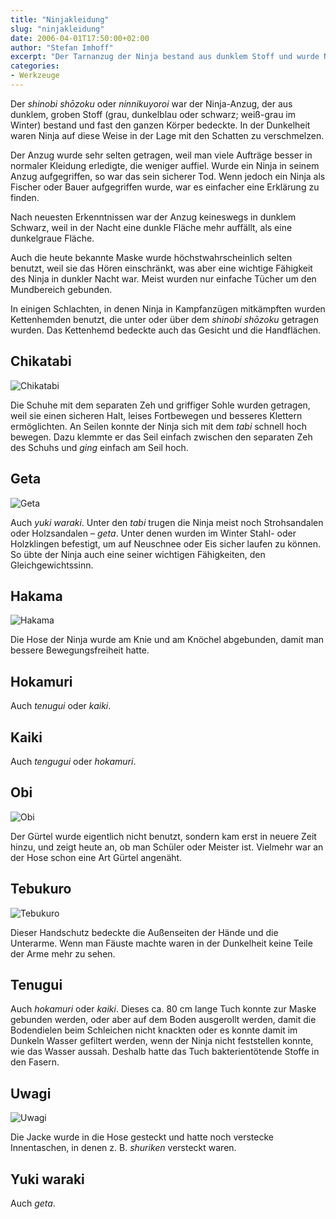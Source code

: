 ```yaml
---
title: "Ninjakleidung"
slug: "ninjakleidung"
date: 2006-04-01T17:50:00+02:00
author: "Stefan Imhoff"
excerpt: "Der Tarnanzug der Ninja bestand aus dunklem Stoff und wurde Nachts zur Tarnung eingesetzt, im Winter bestand er aus grau-weißem Stoff. Alle Bestandteile hatten eine spezielle Funktion und waren für den Einsatz von großer Bedeutung."
categories:
- Werkzeuge
---
```


Der *shinobi shōzoku* oder *ninnikuyoroi* war der Ninja-Anzug, der aus dunklem, groben Stoff (grau, dunkelblau oder schwarz; weiß-grau im Winter) bestand und fast den ganzen Körper bedeckte. In der Dunkelheit waren Ninja auf diese Weise in der Lage mit den Schatten zu verschmelzen.

Der Anzug wurde sehr selten getragen, weil man viele Aufträge besser in normaler Kleidung erledigte, die weniger auffiel. Wurde ein Ninja in seinem Anzug aufgegriffen, so war das sein sicherer Tod. Wenn jedoch ein Ninja als Fischer oder Bauer aufgegriffen wurde, war es einfacher eine Erklärung zu finden.

Nach neuesten Erkenntnissen war der Anzug keineswegs in dunklem Schwarz, weil in der Nacht eine dunkle Fläche mehr auffällt, als eine dunkelgraue Fläche.

Auch die heute bekannte Maske wurde höchstwahrscheinlich selten benutzt, weil sie das Hören einschränkt, was aber eine wichtige Fähigkeit des Ninja in dunkler Nacht war. Meist wurden nur einfache Tücher um den Mundbereich gebunden.

In einigen Schlachten, in denen Ninja in Kampfanzügen mitkämpften wurden Kettenhemden benutzt, die unter oder über dem *shinobi shōzoku* getragen wurden. Das Kettenhemd bedeckte auch das Gesicht und die Handflächen.

## Chikatabi

![Chikatabi](/assets/images/artikel/werkzeuge-tabi.jpg)

Die Schuhe mit dem separaten Zeh und griffiger Sohle wurden getragen, weil sie einen sicheren Halt, leises Fortbewegen und besseres Klettern ermöglichten. An Seilen konnte der Ninja sich mit dem *tabi* schnell hoch bewegen. Dazu klemmte er das Seil einfach zwischen den separaten Zeh des Schuhs und *ging* einfach am Seil hoch.


## Geta

![Geta](/assets/images/artikel/werkzeuge-geta.jpg)

Auch *yuki waraki*. Unter den *tabi* trugen die Ninja meist noch Strohsandalen oder Holzsandalen – *geta*. Unter denen wurden im Winter Stahl- oder Holzklingen befestigt, um auf Neuschnee oder Eis sicher laufen zu können. So übte der Ninja auch eine seiner wichtigen Fähigkeiten, den Gleichgewichtssinn.


## Hakama

![Hakama](/assets/images/artikel/werkzeuge-hakama.jpg)

Die Hose der Ninja wurde am Knie und am Knöchel abgebunden, damit man bessere Bewegungsfreiheit hatte.


## Hokamuri

Auch *tenugui* oder *kaiki*.


## Kaiki

Auch *tengugui* oder *hokamuri*.


## Obi

![Obi](/assets/images/artikel/werkzeuge-obi.jpg)

Der Gürtel wurde eigentlich nicht benutzt, sondern kam erst in neuere Zeit hinzu, und zeigt heute an, ob man Schüler oder Meister ist. Vielmehr war an der Hose schon eine Art Gürtel angenäht.


## Tebukuro

![Tebukuro](/assets/images/artikel/werkzeuge-tebukuro.jpg)

Dieser Handschutz bedeckte die Außenseiten der Hände und die Unterarme. Wenn man Fäuste machte waren in der Dunkelheit keine Teile der Arme mehr zu sehen.


## Tenugui

Auch *hokamuri* oder *kaiki*. Dieses ca. 80 cm lange Tuch konnte zur Maske gebunden werden, oder aber auf dem Boden ausgerollt werden, damit die Bodendielen beim Schleichen nicht knackten oder es konnte damit im Dunkeln Wasser gefiltert werden, wenn der Ninja nicht feststellen konnte, wie das Wasser aussah. Deshalb hatte das Tuch bakterientötende Stoffe in den Fasern.


## Uwagi

![Uwagi](/assets/images/artikel/werkzeuge-uwagi.jpg)

Die Jacke wurde in die Hose gesteckt und hatte noch verstecke Innentaschen, in denen z. B. *shuriken* versteckt waren.


## Yuki waraki

Auch *geta*.
